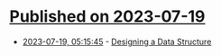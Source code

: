 # [Published on 2023-07-19](index.md)

* [2023-07-19, 05:15:45](https://lobste.rs/s/k6e3k5/designing_data_structure) - [Designing a Data Structure](http://okasaki.blogspot.com/2008/05/designing-data-structure.html)
